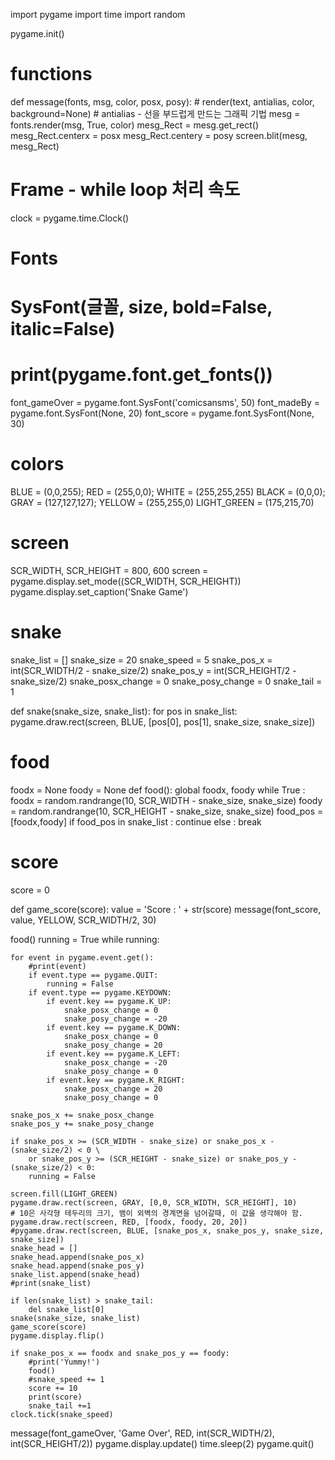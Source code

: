 import pygame
import time
import random

pygame.init()

# functions
def message(fonts, msg, color, posx, posy):
    # render(text, antialias, color, background=None)
    # antialias - 선을 부드럽게 만드는 그래픽 기법
    mesg = fonts.render(msg, True, color)
    mesg_Rect = mesg.get_rect()
    mesg_Rect.centerx = posx
    mesg_Rect.centery = posy
    screen.blit(mesg, mesg_Rect)

# Frame - while loop 처리 속도
clock = pygame.time.Clock()

# Fonts
# SysFont(글꼴, size, bold=False, italic=False)
# print(pygame.font.get_fonts())
font_gameOver = pygame.font.SysFont('comicsansms', 50)
font_madeBy = pygame.font.SysFont(None, 20)
font_score = pygame.font.SysFont(None, 30)

# colors
BLUE = (0,0,255); RED = (255,0,0); WHITE = (255,255,255)
BLACK = (0,0,0); GRAY = (127,127,127); YELLOW = (255,255,0)
LIGHT_GREEN = (175,215,70)

# screen 
SCR_WIDTH, SCR_HEIGHT = 800, 600
screen = pygame.display.set_mode((SCR_WIDTH, SCR_HEIGHT))
pygame.display.set_caption('Snake Game')

# snake
snake_list = []
snake_size = 20
snake_speed = 5
snake_pos_x = int(SCR_WIDTH/2 - snake_size/2)
snake_pos_y = int(SCR_HEIGHT/2 - snake_size/2)
snake_posx_change = 0
snake_posy_change = 0
snake_tail = 1

def snake(snake_size, snake_list):
    for pos in snake_list:
        pygame.draw.rect(screen, BLUE, [pos[0], pos[1], snake_size, snake_size])

# food
foodx = None
foody = None
def food():
    global foodx, foody
    while True :
        foodx = random.randrange(10, SCR_WIDTH - snake_size, snake_size) 
        foody = random.randrange(10, SCR_HEIGHT - snake_size, snake_size)
        food_pos = [foodx,foody]
        if food_pos in snake_list :
            continue
        else :
            break
# score
score = 0 

def game_score(score):
    value = 'Score : ' + str(score)
    message(font_score, value, YELLOW, SCR_WIDTH/2, 30)

food()
running = True
while running:
    
    for event in pygame.event.get():
        #print(event)
        if event.type == pygame.QUIT:
            running = False
        if event.type == pygame.KEYDOWN:
            if event.key == pygame.K_UP:
                snake_posx_change = 0
                snake_posy_change = -20
            if event.key == pygame.K_DOWN:
                snake_posx_change = 0
                snake_posy_change = 20
            if event.key == pygame.K_LEFT:
                snake_posx_change = -20
                snake_posy_change = 0
            if event.key == pygame.K_RIGHT:
                snake_posx_change = 20
                snake_posy_change = 0

    snake_pos_x += snake_posx_change
    snake_pos_y += snake_posy_change

    if snake_pos_x >= (SCR_WIDTH - snake_size) or snake_pos_x - (snake_size/2) < 0 \
        or snake_pos_y >= (SCR_HEIGHT - snake_size) or snake_pos_y - (snake_size/2) < 0:
        running = False
    
    screen.fill(LIGHT_GREEN)
    pygame.draw.rect(screen, GRAY, [0,0, SCR_WIDTH, SCR_HEIGHT], 10)
    # 10은 사각형 테두리의 크기, 뱀이 외벽의 경계면을 넘어갈때, 이 값을 생각해야 함.
    pygame.draw.rect(screen, RED, [foodx, foody, 20, 20])
    #pygame.draw.rect(screen, BLUE, [snake_pos_x, snake_pos_y, snake_size, snake_size])
    snake_head = []
    snake_head.append(snake_pos_x)
    snake_head.append(snake_pos_y)
    snake_list.append(snake_head)
    #print(snake_list)
        
    if len(snake_list) > snake_tail:
        del snake_list[0]
    snake(snake_size, snake_list)
    game_score(score)
    pygame.display.flip()
    
    if snake_pos_x == foodx and snake_pos_y == foody:
        #print('Yummy!')
        food()
        #snake_speed += 1
        score += 10
        print(score)
        snake_tail +=1
    clock.tick(snake_speed)

message(font_gameOver, 'Game Over', RED, int(SCR_WIDTH/2), int(SCR_HEIGHT/2))
pygame.display.update()
time.sleep(2)
pygame.quit()
